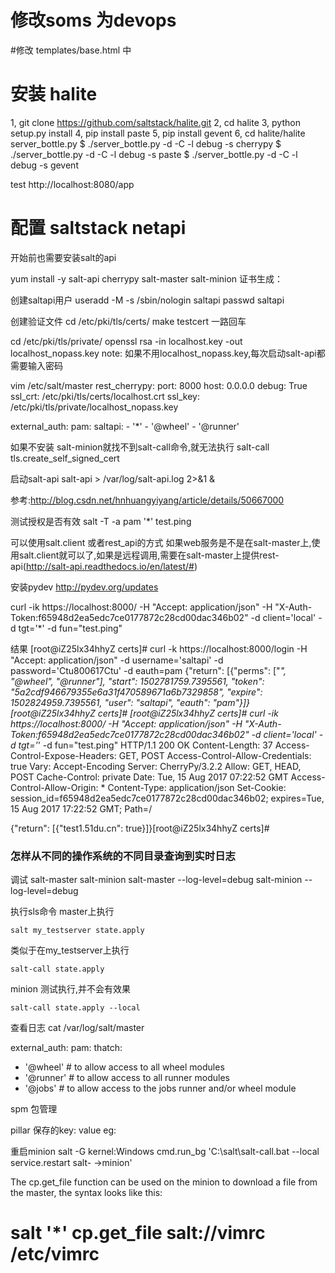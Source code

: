 # 修改soms 为devops

#修改 templates/base.html 中


# 安装 halite
1, git clone https://github.com/saltstack/halite.git
2, cd halite
3, python setup.py install
4, pip install paste
5, pip install gevent
6, cd halite/halite
server_bottle.py
$ ./server_bottle.py -d -C -l debug -s cherrypy
$ ./server_bottle.py -d -C -l debug -s paste
$ ./server_bottle.py -d -C -l debug -s gevent

test
http://localhost:8080/app


# 配置 saltstack netapi
开始前也需要安装salt的api

yum install -y salt-api cherrypy salt-master salt-minion
证书生成：

创建saltapi用户
useradd -M -s /sbin/nologin saltapi
passwd saltapi

创建验证文件
cd /etc/pki/tls/certs/
make testcert 
一路回车

cd /etc/pki/tls/private/
openssl rsa -in localhost.key -out localhost_nopass.key
note: 如果不用localhost_nopass.key,每次启动salt-api都需要输入密码


vim /etc/salt/master
rest_cherrypy:
  port: 8000
  host: 0.0.0.0
  debug: True
  ssl_crt: /etc/pki/tls/certs/localhost.crt
  ssl_key: /etc/pki/tls/private/localhost_nopass.key

external_auth:
  pam:
    saltapi:
      - '*'
      - '@wheel'
      - '@runner'



如果不安装 salt-minion就找不到salt-call命令,就无法执行
salt-call tls.create_self_signed_cert

启动salt-api
salt-api  > /var/log/salt-api.log 2>&1 &

参考:http://blog.csdn.net/hnhuangyiyang/article/details/50667000


测试授权是否有效
salt -T -a pam '*' test.ping


可以使用salt.client 或者rest_api的方式
如果web服务是不是在salt-master上,使用salt.client就可以了,如果是远程调用,需要在salt-master上提供rest-api(http://salt-api.readthedocs.io/en/latest/#)


安装pydev
http://pydev.org/updates

curl -ik https://localhost:8000/ -H "Accept: application/json" -H "X-Auth-Token:f65948d2ea5edc7ce0177872c28cd00dac346b02" -d client='local' -d tgt='*' -d fun="test.ping"






结果
[root@iZ25lx34hhyZ certs]# curl -k https://localhost:8000/login -H "Accept: application/json"  -d username='saltapi' -d password='Ctu800617Ctu' -d eauth=pam
{"return": [{"perms": ["*", "@wheel", "@runner"], "start": 1502781759.7395561, "token": "5a2cdf946679355e6a31f470589671a6b7329858", "expire": 1502824959.7395561, "user": "saltapi", "eauth": "pam"}]}[root@iZ25lx34hhyZ certs]# 
[root@iZ25lx34hhyZ certs]# curl -ik https://localhost:8000/ -H "Accept: application/json" -H "X-Auth-Token:f65948d2ea5edc7ce0177872c28cd00dac346b02" -d client='local' -d tgt='*' -d fun="test.ping"
HTTP/1.1 200 OK
Content-Length: 37
Access-Control-Expose-Headers: GET, POST
Access-Control-Allow-Credentials: true
Vary: Accept-Encoding
Server: CherryPy/3.2.2
Allow: GET, HEAD, POST
Cache-Control: private
Date: Tue, 15 Aug 2017 07:22:52 GMT
Access-Control-Allow-Origin: *
Content-Type: application/json
Set-Cookie: session_id=f65948d2ea5edc7ce0177872c28cd00dac346b02; expires=Tue, 15 Aug 2017 17:22:52 GMT; Path=/

{"return": [{"test1.51du.cn": true}]}[root@iZ25lx34hhyZ certs]# 

### 怎样从不同的操作系统的不同目录查询到实时日志


调试 salt-master salt-minion
salt-master --log-level=debug
salt-minion --log-level=debug


执行sls命令
master上执行
```
salt my_testserver state.apply
```
类似于在my_testserver上执行
```
salt-call state.apply
```
minion 测试执行,并不会有效果
```
salt-call state.apply --local
```


查看日志
 cat /var/log/salt/master
 
 
external_auth:
   pam:
 thatch:
 - '@wheel' # to allow access to all wheel modules
 - '@runner' # to allow access to all runner modules
 - '@jobs' # to allow access to the jobs runner and/or wheel module


spm 包管理

pillar 保存的key: value
eg:


重启minion
salt -G kernel:Windows cmd.run_bg 'C:\salt\salt-call.bat --local service.restart salt-  →minion'











The cp.get_file function can be used on the minion to download a file from the master, the syntax looks like this:
# salt '*' cp.get_file salt://vimrc /etc/vimrc